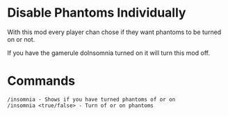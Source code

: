 # Disable Phantoms Individually
With this mod every player chan chose if they want phantoms to be turned on or not.

If you have the gamerule doInsomnia turned on it will turn this mod off.

# Commands
```
/insomnia - Shows if you have turned phantoms of or on
/insomnia <true/false> - Turn of or on phantoms
```